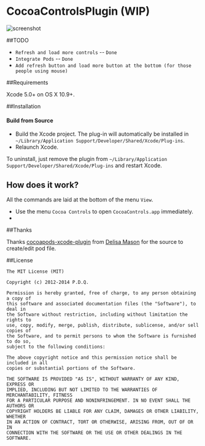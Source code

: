 CocoaControlsPlugin (WIP)
===================

![screenshot](https://raw.githubusercontent.com/yeahdongcn/CocoaControlsPlugin/master/screenshot.png)

##TODO
* `Refresh and load more controls` -- `Done`
* `Integrate Pods` -- `Done`
* `Add refresh button and load more button at the bottom (for those people using mouse)`

##Requirements

Xcode 5.0+ on OS X 10.9+.

##Installation

#### Build from Source

* Build the Xcode project. The plug-in will automatically be installed in `~/Library/Application Support/Developer/Shared/Xcode/Plug-ins`. 
* Relaunch Xcode.

To uninstall, just remove the plugin from `~/Library/Application Support/Developer/Shared/Xcode/Plug-ins` and restart Xcode.

## How does it work?

All the commands are laid at the bottom of the menu `View`.

* Use the menu `Cocoa Controls` to open `CocoaControls.app` immediately.
* 
##Thanks

Thanks [cocoapods-xcode-plugin](https://github.com/kattrali/cocoapods-xcode-plugin) from [Delisa Mason](https://github.com/kattrali) for the source to create/edit pod file.

##License

    The MIT License (MIT)

    Copyright (c) 2012-2014 P.D.Q.

    Permission is hereby granted, free of charge, to any person obtaining a copy of
    this software and associated documentation files (the "Software"), to deal in
    the Software without restriction, including without limitation the rights to
    use, copy, modify, merge, publish, distribute, sublicense, and/or sell copies of
    the Software, and to permit persons to whom the Software is furnished to do so,
    subject to the following conditions:

    The above copyright notice and this permission notice shall be included in all
    copies or substantial portions of the Software.

    THE SOFTWARE IS PROVIDED "AS IS", WITHOUT WARRANTY OF ANY KIND, EXPRESS OR
    IMPLIED, INCLUDING BUT NOT LIMITED TO THE WARRANTIES OF MERCHANTABILITY, FITNESS
    FOR A PARTICULAR PURPOSE AND NONINFRINGEMENT. IN NO EVENT SHALL THE AUTHORS OR
    COPYRIGHT HOLDERS BE LIABLE FOR ANY CLAIM, DAMAGES OR OTHER LIABILITY, WHETHER
    IN AN ACTION OF CONTRACT, TORT OR OTHERWISE, ARISING FROM, OUT OF OR IN
    CONNECTION WITH THE SOFTWARE OR THE USE OR OTHER DEALINGS IN THE SOFTWARE.

